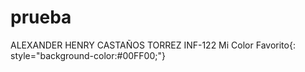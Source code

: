# prueba
ALEXANDER HENRY CASTAÑOS TORREZ
INF-122
Mi Color Favorito{: style="background-color:#00FF00;"}


